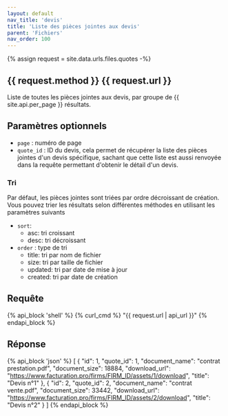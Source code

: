 ```yaml
---
layout: default
nav_title: 'devis'
title: 'Liste des pièces jointes aux devis'
parent: 'Fichiers'
nav_order: 100
---
```

{% assign request = site.data.urls.files.quotes -%}
## {{ request.method }} {{ request.url }}

Liste de toutes les pièces jointes aux devis, par groupe de {{ site.api.per_page }} résultats.<br/>

## Paramètres optionnels

* `page` : numéro de page
* `quote_id` : ID du devis, cela permet de récupérer la liste des pièces jointes d'un devis spécifique, sachant que cette liste est aussi renvoyée dans la requête permettant d'obtenir le détail d'un devis.

### Tri

Par défaut, les pièces jointes sont triées par ordre décroissant de création.
Vous pouvez trier les résultats selon différentes méthodes en utilisant les paramètres suivants
* `sort`:
  - asc: tri croissant
  - desc: tri décroissant
* `order` : type de tri
  - title: tri par nom de fichier
  - size: tri par taille de fichier
  - updated: tri par date de mise à jour
  - created: tri par date de création

## Requête

{% api_block 'shell' %}
{% curl_cmd %} "{{ request.url | api_url }}"
{% endapi_block %}

## Réponse

{% api_block 'json' %}
[
  {
    "id": 1,
    "quote_id": 1,
    "document_name": "contrat prestation.pdf",
    "document_size": 18884,
    "download_url": "https://www.facturation.pro/firms/FIRM_ID/assets/1/download",
    "title": "Devis n°1"
  },
  {
    "id": 2,
    "quote_id": 2,
    "document_name": "contrat vente.pdf",
    "document_size": 33442,
    "download_url": "https://www.facturation.pro/firms/FIRM_ID/assets/2/download",
    "title": "Devis n°2"
  }
]
{% endapi_block %}
